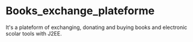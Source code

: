 # Books_exchange_plateforme
It's a plateform of exchanging, donating and buying books and electronic scolar tools with J2EE.
